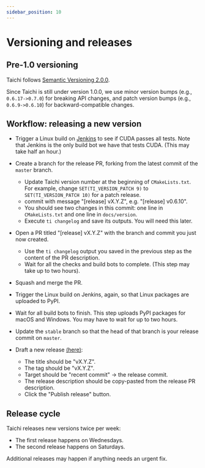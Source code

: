 ```yaml
---
sidebar_position: 10
---
```


# Versioning and releases

## Pre-1.0 versioning

Taichi follows [Semantic Versioning 2.0.0](https://semver.org/).

Since Taichi is still under version 1.0.0, we use minor version bumps
(e.g., `0.6.17->0.7.0`) for breaking API changes, and patch version
bumps (e.g., `0.6.9->0.6.10`) for backward-compatible changes.

## Workflow: releasing a new version

- Trigger a Linux build on
  [Jenkins](http://f11.csail.mit.edu:8080/job/taichi/) to see if
  CUDA passes all tests. Note that Jenkins is the only build bot we
  have that tests CUDA. (This may take half an hour.)

- Create a branch for the release PR, forking from the latest commit
  of the `master` branch.

  - Update Taichi version number at the beginning of
    `CMakeLists.txt`. For example, change
    `SET(TI_VERSION_PATCH 9)` to `SET(TI_VERSION_PATCH 10)` for
    a patch release.
  - commit with message "[release] vX.Y.Z", e.g.
    "[release] v0.6.10".
  - You should see two changes in this commit: one line in
    `CMakeLists.txt` and one line in `docs/version`.
  - Execute `ti changelog` and save its outputs. You will need
    this later.

- Open a PR titled "[release] vX.Y.Z" with the branch and commit
  you just now created.

  - Use the `ti changelog` output you saved in the previous step
    as the content of the PR description.
  - Wait for all the checks and build bots to complete. (This step
    may take up to two hours).

- Squash and merge the PR.

- Trigger the Linux build on Jenkins, again, so that Linux packages
  are uploaded to PyPI.

- Wait for all build bots to finish. This step uploads PyPI packages
  for macOS and Windows. You may have to wait for up to two hours.

- Update the `stable` branch so that the head of that branch is your
  release commit on `master`.

- Draft a new release
  [(here)](https://github.com/taichi-dev/taichi/releases):

  - The title should be \"vX.Y.Z\".
  - The tag should be \"vX.Y.Z\".
  - Target should be \"recent commit\" -\> the release commit.
  - The release description should be copy-pasted from the release
    PR description.
  - Click the \"Publish release\" button.

## Release cycle

Taichi releases new versions twice per week:

- The first release happens on Wednesdays.
- The second release happens on Saturdays.

Additional releases may happen if anything needs an urgent fix.
